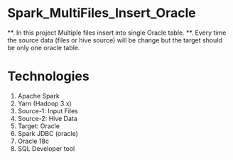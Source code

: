 # Spark_MultiFiles_Insert_Oracle
**. In this project Multiple files insert into single Oracle table. 
**. Every time the source data (files or hive source) will be change but the target should be only one oracle table.

# Technologies
1. Apache Spark
2. Yarn (Hadoop 3.x)
3. Source-1: Input Files
4. Source-2: Hive Data
5. Target: Oracle
6. Spark JDBC (oracle)
7. Oracle 18c
8. SQL Developer tool

